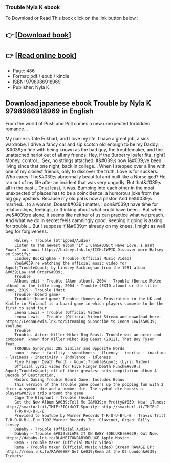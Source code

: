### Trouble Nyla K ebook

To Download or Read This book click on the link button below :

## 👉  [**[Download book](http://filesbooks.info/download.php?group=book&from=github.com&id=691914&lnk=1066 "Download book")**]

## 👉  [**[Read online book](http://filesbooks.info/download.php?group=book&from=github.com&id=691914&lnk=1066 "Read online book")**]


* Page: 486
* Format: pdf / epub / kindle
* ISBN: 9798986918969
* Publisher: Nyla K



## Download japanese ebook Trouble by Nyla K 9798986918969 in English



From the world of Push and Pull comes a new unexpected forbidden romance...
 
 My name is Tate Eckhart, and I love my life.
 I have a great job, a sick wardrobe. I drive a fancy car and sip scotch old enough to be my Daddy.
 I&amp;#039;m fine with being known as the bad guy, the troublemaker, and the unattached harlot out of all my friends. Hey, if the Burberry loafer fits, right?
 Money, control... Sex, no strings attached. It&amp;#039;s how I&amp;#039;ve been living since that one night, back in college... When I stepped over a line with one of my closest friends, only to discover the truth.
 Love is for suckers.
 Who cares if he&amp;#039;s abnormally beautiful and built like a Norse god? He ran out of my life after an incident that was very ungodly.
 But that&amp;#039;s all in the past... Or at least, it was.
 Bumping into each other in the most unexpected of places has to be a coincidence; a humorous joke from the big guy upstairs. Because my old pal is now a pastor. And he&amp;#039;s married... to a woman.
 Doesn&amp;#039;t matter. I don&amp;#039;t have time for relationships, feelings, or thinking about what could have been...
 But when we&amp;#039;re alone, it seems like neither of us can practice what we preach. And what we do in secret feels damningly good.
 Keeping it going is asking for trouble...
 But I suppose if I&amp;#039;m already on my knees, I might as well beg for forgiveness.


        Halsey - Trouble (Stripped/Audio)
        Listen to the newest album “If I Can&#039;t Have Love, I Want Power” out now: https://halsey.lnk.to/IICHLIWPID Discover more Halsey on Spotify: 
        Lindsey Buckingham - Trouble (Official Music Video)
        You&#039;re watching the official music video for &quot;Trouble&quot; by Lindsey Buckingham from the 1981 album &#039;Law and Order&#039;.
        Trouble
        Albums edit · Trouble (Akon album), 2004 · Trouble (Bonnie McKee album) or the title song, 2004 · Trouble (EXID album) or the title song, 2019 · Trouble (Matt 
        Trouble (board game)
        Trouble (board game) Trouble (known as Frustration in the UK and Kimble in Finland) is a board game in which players compete to be the first to send four 
        Leona Lewis - Trouble (Official Video)
        Leona Lewis - Trouble (Official Video) Stream and download here: https://LeonaLewis.lnk.to/Streaming Subscribe to Leona Lewis&#039; YouTube 
        Trouble
        Trouble. Actor: Killer Mike: Big Beast. Trouble was an actor and composer, known for Killer Mike: Big Beast (2012), That Boy Tyson feat.
        TROUBLE Synonyms: 285 Similar and Opposite Words
        noun · ease · facility · smoothness · fluency · inertia · inaction · laziness · inactivity · indolence · idleness.
        Five Finger Death Punch - &quot;Trouble&quot; (Lyric Video)
        Official lyric video for Five Finger Death Punch&#039;s &quot;Trouble&quot; off of their greatest hits compilation album A Decade of Destruction, 
        Hasbro Gaming Trouble Board Game, Includes Bonus
        This version of the Trouble game powers up the popping fun with 2 dice: a symbol die and a number die. The symbol die boosts a player&#039;s trip around the game 
        Cage The Elephant - Trouble (Audio)
        Get the New Album &#039;Tell Me I&#039;m Pretty&#039; Now! iTunes: http://smarturl.it/TMIPi?IQid=YT Spotify: http://smarturl.it/TMIPs?
        T-R-O-U-B-L-E
        Provided to YouTube by Warner Records T-R-O-U-B-L-E · Travis Tritt T-R-O-U-B-L-E ℗ 1992 Warner Records Inc. Clavinet, Organ: Billy Livsey 
        DaBaby - Trouble (Official Audio)
        Dababy – Trouble &#039;BLAME IT ON BABY (DELUXE)&#039; Out Now: https://dababy.lnk.to/BLAMEITONBABYDELUXE Apple Music: 
        Rema - Trouble Maker (Official Music Video)
        Rema - Trouble Maker (Official Music Video) Stream RAVAGE EP: https://rema.lnk.to/RAVAGEEP Get &#039;Rema at the O2 London&#039; Tickets: 
    




